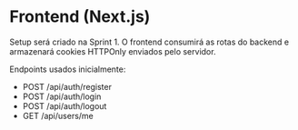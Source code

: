 # Frontend (Next.js)

Setup será criado na Sprint 1. O frontend consumirá as rotas do backend e armazenará cookies HTTPOnly enviados pelo servidor.

Endpoints usados inicialmente:

- POST /api/auth/register
- POST /api/auth/login
- POST /api/auth/logout
- GET /api/users/me
